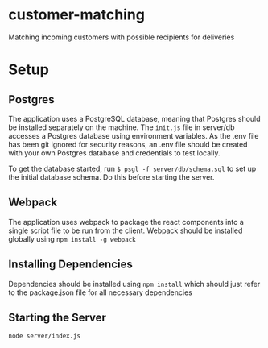 # customer-matching
Matching incoming customers with possible recipients for deliveries

# Setup

## Postgres

The application uses a PostgreSQL database, meaning that Postgres should be installed separately on the machine. The `init.js` file in server/db accesses a Postgres database using environment variables. As the .env file has been git ignored for security reasons, an .env file should be created with your own Postgres database and credentials to test locally.

To get the database started, run `$ psgl -f server/db/schema.sql` to set up the initial database schema. Do this before starting the server. 

## Webpack

The application uses webpack to package the react components into a single script file to be run from the client. Webpack should be installed globally using `npm install -g webpack`

## Installing Dependencies

Dependencies should be installed using `npm install` which should just refer to the package.json file for all necessary dependencies

## Starting the Server

`node server/index.js`